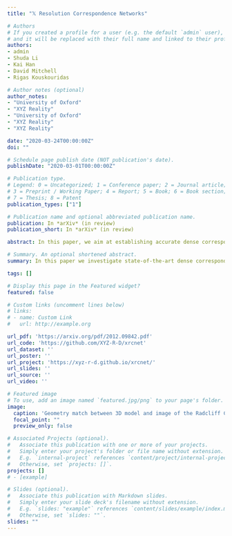 ```yaml
---
title: "𝕏 Resolution Correspondence Networks"

# Authors
# If you created a profile for a user (e.g. the default `admin` user), write the username (folder name) here 
# and it will be replaced with their full name and linked to their profile.
authors:
- admin
- Shuda Li
- Kai Han
- David Mitchell
- Rigas Kouskouridas

# Author notes (optional)
author_notes:
- "University of Oxford"
- "XYZ Reality"
- "University of Oxford"
- "XYZ Reality"
- "XYZ Reality"

date: "2020-03-24T00:00:00Z"
doi: ""

# Schedule page publish date (NOT publication's date).
publishDate: "2020-03-01T00:00:00Z"

# Publication type.
# Legend: 0 = Uncategorized; 1 = Conference paper; 2 = Journal article;
# 3 = Preprint / Working Paper; 4 = Report; 5 = Book; 6 = Book section;
# 7 = Thesis; 8 = Patent
publication_types: ["1"]

# Publication name and optional abbreviated publication name.
publication: In *arXiv* (in review)
publication_short: In *arXiv* (in review)

abstract: In this paper, we aim at establishing accurate dense correspondences between a pair of images with overlapping field of view under challenging illumination variation, viewpoint changes, and style differences. Through an extensive ablation study of the state-of-the-art correspondence networks, we surprisingly discovered that the widely adopted 4D correlation tensor and its related learning and processing modules could be de-parameterised and removed from training with merely a minor impact over the final matching accuracy. Disabling these computational expensive modules dramatically speeds up the training procedure and allows to use 4 times bigger batch size, which in turn compensates for the accuracy drop. Together with a multi-GPU inference stage, our method facilitates the systematic investigation of the relationship between matching accuracy and up-sampling resolution of the native testing images from 1280 to 4K. This leads to discovery of the existence of an optimal resolution 𝕏 that produces accurate matching performance surpassing the state-of-the-art methods particularly over the lower error band on public benchmarks for the proposed network.

# Summary. An optional shortened abstract.
summary: In this paper we investigate state-of-the-art dense correspondence networks and their ability to process high-resolution images. This leads to discovery of the existence of an optimal resolution 𝕏.

tags: []

# Display this page in the Featured widget?
featured: false

# Custom links (uncomment lines below)
# links:
# - name: Custom Link
#   url: http://example.org

url_pdf: 'https://arxiv.org/pdf/2012.09842.pdf'
url_code: 'https://github.com/XYZ-R-D/xrcnet'
url_dataset: ''
url_poster: ''
url_project: 'https://xyz-r-d.github.io/xrcnet/'
url_slides: ''
url_source: ''
url_video: ''

# Featured image
# To use, add an image named `featured.jpg/png` to your page's folder. 
image:
  caption: 'Geometry match between 3D model and image of the Radcliff Camera in Oxford'
  focal_point: ""
  preview_only: false

# Associated Projects (optional).
#   Associate this publication with one or more of your projects.
#   Simply enter your project's folder or file name without extension.
#   E.g. `internal-project` references `content/project/internal-project/index.md`.
#   Otherwise, set `projects: []`.
projects: []
# - [example]

# Slides (optional).
#   Associate this publication with Markdown slides.
#   Simply enter your slide deck's filename without extension.
#   E.g. `slides: "example"` references `content/slides/example/index.md`.
#   Otherwise, set `slides: ""`.
slides: ""
---
```

<!-- 
{{% callout note %}}
Click the *Cite* button above to demo the feature to enable visitors to import publication metadata into their reference management software.
{{% /callout %}}

{{% callout note %}}
Create your slides in Markdown - click the *Slides* button to check out the example.
{{% /callout %}}

Supplementary notes can be added here, including [code, math, and images](https://wowchemy.com/docs/writing-markdown-latex/). 
-->

